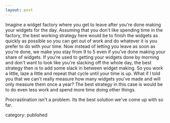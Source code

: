 ```yaml
---
layout: post
---  
```

Imagine a widget factory where you get to leave after you're done making your widgets for the day. Assuming that you don't like spending time in the factory, the best working strategy here would be to finish the widgets as quickly as possible so you can get out of work and do whatever it is you prefer to do with your time. Now instead of letting you leave as soon as you're done, we make you stay from 9 to 5 even if you've done making your share of widgets. If you're used to getting your widgets done by morning and don't want to look like you're slacking off the whole day, the best strategy then is to add some slack in between widget making. So you work a little, laze a little and repeat that cycle until your time is up. What if I told you that we can't really measure how many widgets you've made and will only measure them once a year? The best strategy in this case is would be to do even less work and spend more time doing other things.

Procrastination isn't a problem. Its the best solution we've come up with so far.

category: published
